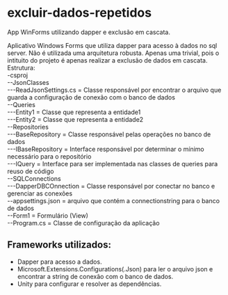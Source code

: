 # excluir-dados-repetidos
App WinForms utilizando dapper e exclusão em cascata.

  Aplicativo Windows Forms que utiliza dapper para acesso à dados no sql server.
  Não é utilizada uma arquitetura robusta. Apenas uma trivial, pois o intituito do projeto é apenas realizar a exclusão de dados 
em cascata.
  Estrutura:<br/>
  -csproj<br/>
   --JsonClasses<br/>
    ---ReadJsonSettings.cs = Classe responsável por encontrar o arquivo que guarda a configuração de conexão com o banco de dados<br/>
   --Queries<br/>
    ---Entity1 = Classe que representa a entidade1<br/>
    ---Entity2 = Classe que representa a entidade2<br/>
   --Repositories<br/>
    ---BaseRepository = Classe responsável pelas operações no banco de dados<br/>
    ---IBaseRepository = Interface responsável por determinar o mínimo necessário para o repositório<br/>
    ---IQuery = Interface para ser implementada nas classes de queries para reuso de código<br/>
   --SQLConnections<br/>
    ---DapperDBCOnnection = Classe responsável por conectar no banco e gerenciar as conexões<br/>
   --appsettings.json = arquivo que contém a connectionstring para o banco de dados<br/>
   --Form1 = Formulário (View)<br/>
   --Program.cs = Classe de configuração da aplicação<br/>
   
  ## Frameworks utilizados:<br/>
  - Dapper para acesso a dados.<br/>
  - Microsoft.Extensions.Configurations(.Json) para ler o arquivo json e encontrar a string de conexão com o banco de dados.<br/>
  - Unity para configurar e resolver as dependências.<br/>
